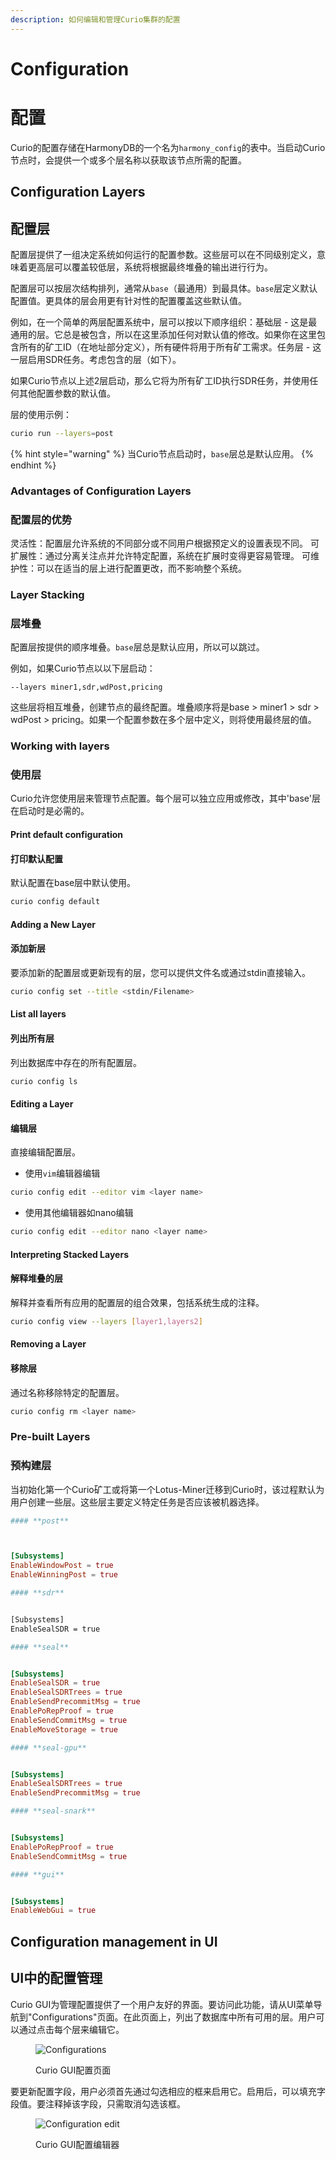 ```yaml
---
description: 如何编辑和管理Curio集群的配置
---
```


# Configuration
# 配置

Curio的配置存储在HarmonyDB的一个名为`harmony_config`的表中。当启动Curio节点时，会提供一个或多个层名称以获取该节点所需的配置。

## Configuration Layers 
## 配置层 

配置层提供了一组决定系统如何运行的配置参数。这些层可以在不同级别定义，意味着更高层可以覆盖较低层，系统将根据最终堆叠的输出进行行为。

配置层可以按层次结构排列，通常从`base`（最通用）到最具体。`base`层定义默认配置值。更具体的层会用更有针对性的配置覆盖这些默认值。

例如，在一个简单的两层配置系统中，层可以按以下顺序组织：基础层 - 这是最通用的层。它总是被包含，所以在这里添加任何对默认值的修改。如果你在这里包含所有的矿工ID（在地址部分定义），所有硬件将用于所有矿工需求。任务层 - 这一层启用SDR任务。考虑包含的层（如下）。

如果Curio节点以上述2层启动，那么它将为所有矿工ID执行SDR任务，并使用任何其他配置参数的默认值。

层的使用示例：

```bash
curio run --layers=post
```


{% hint style="warning" %}
当Curio节点启动时，`base`层总是默认应用。
{% endhint %}

### Advantages of Configuration Layers 
### 配置层的优势 

灵活性：配置层允许系统的不同部分或不同用户根据预定义的设置表现不同。
可扩展性：通过分离关注点并允许特定配置，系统在扩展时变得更容易管理。
可维护性：可以在适当的层上进行配置更改，而不影响整个系统。

### Layer Stacking 
### 层堆叠 

配置层按提供的顺序堆叠。`base`层总是默认应用，所以可以跳过。

例如，如果Curio节点以以下层启动：

```
--layers miner1,sdr,wdPost,pricing
```


这些层将相互堆叠，创建节点的最终配置。堆叠顺序将是base > miner1 > sdr > wdPost > pricing。如果一个配置参数在多个层中定义，则将使用最终层的值。

### Working with layers 
### 使用层 

Curio允许您使用层来管理节点配置。每个层可以独立应用或修改，其中'base'层在启动时是必需的。

#### **Print default configuration** 
#### **打印默认配置** 

默认配置在base层中默认使用。

```bash
curio config default
```


#### **Adding a New Layer** 
#### **添加新层** 

要添加新的配置层或更新现有的层，您可以提供文件名或通过stdin直接输入。

```bash
curio config set --title <stdin/Filename>
```


#### **List all layers** 
#### **列出所有层** 

列出数据库中存在的所有配置层。

```bash
curio config ls
```


#### **Editing a Layer** 
#### **编辑层** 

直接编辑配置层。

* 使用`vim`编辑器编辑


```bash
curio config edit --editor vim <layer name>
```


* 使用其他编辑器如nano编辑


```bash
curio config edit --editor nano <layer name>
```

#### **Interpreting Stacked Layers** 
#### **解释堆叠的层** 

解释并查看所有应用的配置层的组合效果，包括系统生成的注释。

```bash
curio config view --layers [layer1,layers2]
```


#### **Removing a Layer** 
#### **移除层** 

通过名称移除特定的配置层。


```bash
curio config rm <layer name>
```


### Pre-built Layers 
### 预构建层 

当初始化第一个Curio矿工或将第一个Lotus-Miner迁移到Curio时，该过程默认为用户创建一些层。这些层主要定义特定任务是否应该被机器选择。

```toml
#### **post** 



[Subsystems]
EnableWindowPost = true
EnableWinningPost = true
```


```bash
#### **sdr** 


[Subsystems]
EnableSealSDR = true
```


```toml
#### **seal** 


[Subsystems]
EnableSealSDR = true
EnableSealSDRTrees = true
EnableSendPrecommitMsg = true
EnablePoRepProof = true
EnableSendCommitMsg = true
EnableMoveStorage = true
```


```toml
#### **seal-gpu** 


[Subsystems]
EnableSealSDRTrees = true
EnableSendPrecommitMsg = true
```


```toml
#### **seal-snark** 


[Subsystems]
EnablePoRepProof = true
EnableSendCommitMsg = true
```


```toml
#### **gui** 


[Subsystems]
EnableWebGui = true
```


## Configuration management in UI 
## UI中的配置管理 

Curio GUI为管理配置提供了一个用户友好的界面。要访问此功能，请从UI菜单导航到"Configurations"页面。在此页面上，列出了数据库中所有可用的层。用户可以通过点击每个层来编辑它。

<figure><img src="../.gitbook/assets/config.png" alt="Configurations"><figcaption><p>Curio GUI配置页面</p></figcaption></figure>

要更新配置字段，用户必须首先通过勾选相应的框来启用它。启用后，可以填充字段值。要注释掉该字段，只需取消勾选该框。

<figure><img src="../.gitbook/assets/config-edit.png" alt="Configuration edit"><figcaption><p>Curio GUI配置编辑器</p></figcaption></figure>
